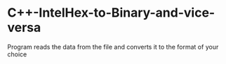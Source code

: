 # C++-IntelHex-to-Binary-and-vice-versa
Program reads the data from the file and converts it to the format of your choice
